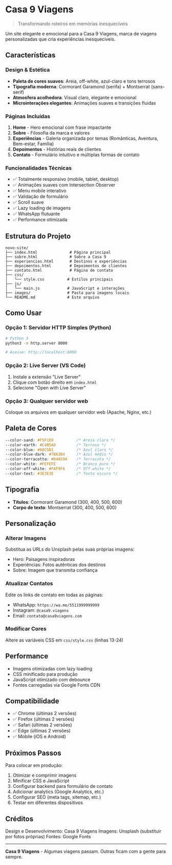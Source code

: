 # Casa 9 Viagens

> Transformando roteiros em memórias inesquecíveis

Um site elegante e emocional para a Casa 9 Viagens, marca de viagens personalizadas que cria experiências inesquecíveis.

## Características

### Design & Estética
- **Paleta de cores suaves**: Areia, off-white, azul-claro e tons terrosos
- **Tipografia moderna**: Cormorant Garamond (serifa) + Montserrat (sans-serif)
- **Atmosfera acolhedora**: Visual claro, elegante e emocional
- **Microinterações elegantes**: Animações suaves e transições fluidas

### Páginas Incluídas
1. **Home** - Hero emocional com frase impactante
2. **Sobre** - Filosofia da marca e valores
3. **Experiências** - Galeria organizada por temas (Românticas, Aventura, Bem-estar, Família)
4. **Depoimentos** - Histórias reais de clientes
5. **Contato** - Formulário intuitivo e múltiplas formas de contato

### Funcionalidades Técnicas
- ✅ Totalmente responsivo (mobile, tablet, desktop)
- ✅ Animações suaves com Intersection Observer
- ✅ Menu mobile interativo
- ✅ Validação de formulário
- ✅ Scroll suave
- ✅ Lazy loading de imagens
- ✅ WhatsApp flutuante
- ✅ Performance otimizada

## Estrutura do Projeto

```
novo-site/
├── index.html              # Página principal
├── sobre.html              # Sobre a Casa 9
├── experiencias.html       # Destinos e experiências
├── depoimentos.html        # Depoimentos de clientes
├── contato.html            # Página de contato
├── css/
│   └── style.css          # Estilos principais
├── js/
│   └── main.js            # JavaScript e interações
├── images/                # Pasta para imagens locais
└── README.md              # Este arquivo
```

## Como Usar

### Opção 1: Servidor HTTP Simples (Python)
```bash
# Python 3
python3 -m http.server 8000

# Acesse: http://localhost:8000
```

### Opção 2: Live Server (VS Code)
1. Instale a extensão "Live Server"
2. Clique com botão direito em `index.html`
3. Selecione "Open with Live Server"

### Opção 3: Qualquer servidor web
Coloque os arquivos em qualquer servidor web (Apache, Nginx, etc.)

## Paleta de Cores

```css
--color-sand: #F5F1E8          /* Areia clara */
--color-earth: #C4B5A0         /* Terroso */
--color-blue: #A8C5D1          /* Azul claro */
--color-blue-dark: #7BA3B4     /* Azul médio */
--color-terracotta: #D4A59A    /* Terracota */
--color-white: #FEFEFE         /* Branco puro */
--color-off-white: #FAF9F6     /* Off-white */
--color-text: #3E3E3E          /* Texto escuro */
```

## Tipografia

- **Títulos**: Cormorant Garamond (300, 400, 500, 600)
- **Corpo de texto**: Montserrat (300, 400, 500, 600)

## Personalização

### Alterar Imagens
Substitua as URLs do Unsplash pelas suas próprias imagens:
- Hero: Paisagens inspiradoras
- Experiências: Fotos autênticas dos destinos
- Sobre: Imagem que transmita confiança

### Atualizar Contatos
Edite os links de contato em todas as páginas:
- WhatsApp: `https://wa.me/5511999999999`
- Instagram: `@casa9.viagens`
- Email: `contato@casa9viagens.com`

### Modificar Cores
Altere as variáveis CSS em `css/style.css` (linhas 13-24)

## Performance

- Imagens otimizadas com lazy loading
- CSS minificado para produção
- JavaScript otimizado com debounce
- Fontes carregadas via Google Fonts CDN

## Compatibilidade

- ✅ Chrome (últimas 2 versões)
- ✅ Firefox (últimas 2 versões)
- ✅ Safari (últimas 2 versões)
- ✅ Edge (últimas 2 versões)
- ✅ Mobile (iOS e Android)

## Próximos Passos

Para colocar em produção:
1. Otimizar e comprimir imagens
2. Minificar CSS e JavaScript
3. Configurar backend para formulário de contato
4. Adicionar analytics (Google Analytics, etc.)
5. Configurar SEO (meta tags, sitemap, etc.)
6. Testar em diferentes dispositivos

## Créditos

Design e Desenvolvimento: Casa 9 Viagens
Imagens: Unsplash (substituir por fotos próprias)
Fontes: Google Fonts

---

**Casa 9 Viagens** - Algumas viagens passam. Outras ficam com a gente para sempre.
